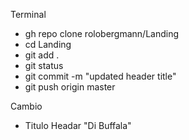 Terminal
* gh repo clone rolobergmann/Landing
* cd Landing
* git add .
* git status
* git commit -m "updated header title"
* git push origin master

Cambio
* Titulo Headar "Di Buffala"
